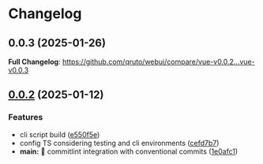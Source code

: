 # Changelog

## 0.0.3 (2025-01-26)

**Full Changelog**: https://github.com/qruto/webui/compare/vue-v0.0.2...vue-v0.0.3

## [0.0.2](https://github.com/qruto/webui/compare/vue-v0.0.1...vue-v0.0.2) (2025-01-12)


### Features

* cli script build ([e550f5e](https://github.com/qruto/webui/commit/e550f5e51cf90f6aa1d43dc989cd853945d48216))
* config TS considering testing and cli environments ([cefd7b7](https://github.com/qruto/webui/commit/cefd7b727ecf80f10b15ea07d3bb446a8c79eada))
* **main:** :wrench: commitlint integration with conventional commits ([1e0afc1](https://github.com/qruto/webui/commit/1e0afc17a1a59424d7aa80c4872d11ed00150763))
